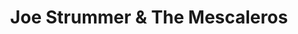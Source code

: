 ---
title: "Joe Strummer & The Mescaleros"
summary: "British rock band formed by in 1999. The band existed until Strummer's death in 2002."
image: "joe-strummer-the-mescaleros.jpg"
---